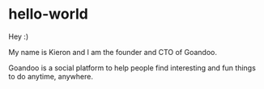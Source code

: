 # hello-world

Hey :)

My name is Kieron and I am the founder and CTO of Goandoo.

Goandoo is a social platform to help people find interesting and fun things to do anytime, anywhere.
